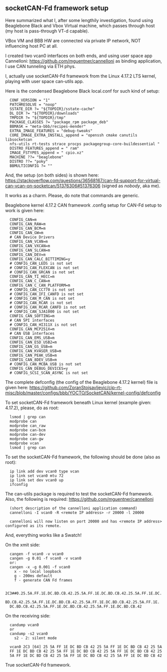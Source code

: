 ## socketCAN-Fd framework setup

Here summarized what I, after some lengthily investigation, found using
Beaglebone Black and Vbox Virtual machine, which passes through host
(my host is pass-through VT-d capable).

VBox VM and BBB HW are connected via private IP network, NOT
influencing host PC at all.

I created two vcan0 interfaces on both ends, and using user space app
Cannelloni: https://github.com/mguentner/cannelloni as binding
application, I use CAN tunneling via ETH phys.

I, actually use socketCAN-Fd framework from the Linux 4.17.2 LTS
kernel, playing with user space can-utils app.

Here is the condensed Beaglebone Black local.conf for such kind of setup:

```
  CONF_VERSION = "1"
  PATCHRESOLVE = "noop"
  SSTATE_DIR ?= "${TOPDIR}/sstate-cache"
  DL_DIR ?= "${TOPDIR}/downloads"
  TMPDIR ?= "${TOPDIR}/tmp"
  PACKAGE_CLASSES ?= "package_rpm package_deb"
  BBMASK = "meta-bbb/recipes-mender"
  EXTRA_IMAGE_FEATURES = "debug-tweaks"
  CORE_IMAGE_EXTRA_INSTALL_append = "openssh cmake canutils libsocketcan
  nfs-utils rt-tests strace procps packagegroup-core-buildessential "
  DISTRO_FEATURES_append = " ram"
  IMAGE_FSTYPES_append = " cpio.xz"
  MACHINE ??= "beaglebone"
  DISTRO ??= "poky"
  BBMULTICONFIG ?= ""
```
And, the setup (on both sides) is shown here:
https://stackoverflow.com/questions/36568167/can-fd-support-for-virtual-can-vcan-on-socketcan/51376306#51376306
(signed as _nobody_, aka me).

It works as a charm. Please, do note that commands are generic.

Beaglebone kernel 4.17.2 CAN framework .config setup for CAN-Fd setup to work is given here:
```
  CONFIG_CAN=m
  CONFIG_CAN_RAW=m
  CONFIG_CAN_BCM=m
  CONFIG_CAN_GW=m
  # CAN Device Drivers
  CONFIG_CAN_VCAN=m
  CONFIG_CAN_VXCAN=m
  CONFIG_CAN_SLCAN=m
  CONFIG_CAN_DEV=m
  CONFIG_CAN_CALC_BITTIMING=y
  # CONFIG_CAN_LEDS is not set
  # CONFIG_CAN_FLEXCAN is not set
  # CONFIG_CAN_GRCAN is not set
  CONFIG_CAN_TI_HECC=m
  CONFIG_CAN_C_CAN=m
  CONFIG_CAN_C_CAN_PLATFORM=m
  # CONFIG_CAN_CC770 is not set
  # CONFIG_CAN_IFI_CANFD is not set
  # CONFIG_CAN_M_CAN is not set
  # CONFIG_CAN_RCAR is not set
  # CONFIG_CAN_RCAR_CANFD is not set
  # CONFIG_CAN_SJA1000 is not set
  CONFIG_CAN_SOFTING=m
  # CAN SPI interfaces
  # CONFIG_CAN_HI311X is not set
  CONFIG_CAN_MCP251X=m
  # CAN USB interfaces
  CONFIG_CAN_EMS_USB=m
  CONFIG_CAN_ESD_USB2=m
  CONFIG_CAN_GS_USB=m
  CONFIG_CAN_KVASER_USB=m
  CONFIG_CAN_PEAK_USB=m
  CONFIG_CAN_8DEV_USB=m
  # CONFIG_CAN_MCBA_USB is not set
  CONFIG_CAN_DEBUG_DEVICES=y
  # CONFIG_SCSI_SCAN_ASYNC is not set
```
The complete defconfig (the config of the Beaglebone 4.17.2 kernel) file is given here:
https://github.com/ZoranStojsavljevic/cip-rt-misc/blob/master/configs/bbb/YOCTO/SocketCAN/kernel-config/defconfig

To set socketCAN-Fd framework beneath Linux kernel (example given: 4.17.2), please, do as root:
```
  lsmod | grep can
  modprobe can
  modprobe can_raw
  modprobe can-bcm
  modprobe can-dev
  modprobe can-gw
  modprobe vcan
  lsmod | grep can
```
To set the socketCAN-Fd framework, the following should be done (also as root):
```
  ip link add dev vcan0 type vcan
  ip link set vcan0 mtu 72
  ip link set dev vcan0 up
  ifconfig
```
The can-utils package is required to test the socketCAN-Fd framework.
Also, the following is required:
https://github.com/mguentner/cannelloni
```
  (short description of the cannelloni application command)
  cannelloni -I vcan0 -R <remote IP address> -r 20000 -l 20000

  cannelloni will now listen on port 20000 and has <remote IP address> configured as its remote.
```
And, everything works like a Swatch!

On the xmit side:
```
  cangen -f vcan0 -v vcan0
  cangen -g 0.01 -f vcan0 -v vcan0
  or:
  cangen -x -g 0.001 -f vcan0
    x - no local loopback
    g - 200ms default
    f - generate CAN Fd frames

  2C3##0.25.5A.FF.1E.DC.BD.CB.42.25.5A.FF.1E.DC.BD.CB.42.25.5A.FF.1E.DC.
  BD.CB.42.25.5A.FF.1E.DC.BD.CB.42.25.5A.FF.1E.DC.BD.CB.42.25.5A.FF.1E.
  DC.BD.CB.42.25.5A.FF.1E.DC.BD.CB.42.25.5A.FF.1E.DC.BD.CB.42
```
On the receiving side:
```
  candump vcan0
  or
  candump -s2 vcan0
    s2 - 2: silent mode

  vcan0 2C3 [64] 25 5A FF 1E DC BD CB 42 25 5A FF 1E DC BD CB 42 25 5A
  FF 1E DC BD CB 42 25 5A FF 1E DC BD CB 42 25 5A FF 1E DC BD CB 42 25
  5A FF 1E DC BD CB 42 25 5A FF 1E DC BD CB 42 25 5A FF 1E DC BD CB 42
```
True socketCAN-Fd framework.

